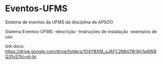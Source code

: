# Eventos-UFMS
Sistema de eventos da UFMS da disciplina de APSOO

Sistema Eventos-UFMS
-descrição
-Instruções de instalação
-exemplos de uso

link docs: https://drive.google.com/drive/folders/104YBXM_xJAFC2Mkli78rWy1p6W8Q31vS?hl=pt-br

